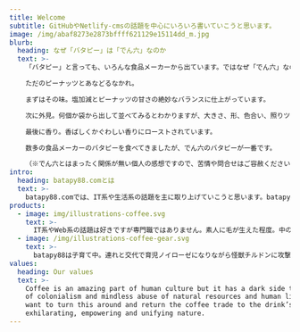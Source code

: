 ```yaml
---
title: Welcome
subtitle: GitHubやNetlify-cmsの話題を中心にいろいろ書いていこうと思います。
image: /img/abaf8273e2873bffff621129e15114dd_m.jpg
blurb:
  heading: なぜ「バタピー」は「でん六」なのか
  text: >-
    「バタピー」と言っても、いろんな食品メーカーから出ています。ではなぜ「でん六」なのか？！それは「品質（Quality）が他のメーカーのものとはぜんぜん違う！！」からです。

    ただのピーナッツとあなどるなかれ。

    まずはその味。塩加減とピーナッツの甘さの絶妙なバランスに仕上がっています。

    次に外見。何個か袋から出して並べてみるとわかりますが、大きさ、形、色合い、照りツヤが粒揃いです。

    最後に香り。香ばしくかぐわしい香りにローストされています。

    数多の食品メーカーのバタピーを食べてきましたが、でん六のバタピーが一番です。

    （※でん六とはまったく関係が無い個人の感想ですので、苦情や問合せはご容赦くださいませ。m_ _m）
intro:
  heading: batapy88.comとは
  text: >-
    batapy88.comでは、IT系や生活系の話題を主に取り上げていこうと思います。batapy88(本サイトの管理人）は、日頃から人間と話す時間よりもコンピューターと会話している時間のほうが圧倒的に長いです。一方で、子育て真っ最中で、家族と共に日々成長でもあります。その両方で巡り合った発見や驚きや苦難について取り上げていきたいと思っています。
products:
  - image: img/illustrations-coffee.svg
    text: >-
      IT系やWeb系の話題は好きですが専門職ではありません。素人に毛が生えた程度。中の下。Google先生に先人たちの教えを乞う毎日。Windows、Ubuntu、GitHub、Python、npm、Chrome、EmEditorが好き。いつか専門職になりた～い。
  - image: /img/illustrations-coffee-gear.svg
    text: >-
      batapy88は子育て中。連れと交代で育児ノイローゼになりながら怪獣チルドンに攻撃を食らう毎日。ときどきホントにしんどい。でも怪獣のことを天使と錯覚するたびになんとか復活してなんとか持ちこたえている。
values:
  heading: Our values
  text: >-
    Coffee is an amazing part of human culture but it has a dark side too – one
    of colonialism and mindless abuse of natural resources and human lives. We
    want to turn this around and return the coffee trade to the drink’s
    exhilarating, empowering and unifying nature.
---
```


